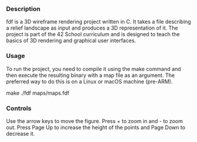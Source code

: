 ### Description
fdf is a 3D wireframe rendering project written in C. It takes a file describing a relief landscape as input and produces a 3D representation of it. The project is part of the 42 School curriculum and is designed to teach the basics of 3D rendering and graphical user interfaces.

### Usage
To run the project, you need to compile it using the make command and then execute the resulting binary with a map file as an argument. The preferred way to do this is on a Linux or macOS machine (pre-ARM).


make
./fdf maps/maps.fdf

### Controls
Use the arrow keys to move the figure.
Press + to zoom in and - to zoom out.
Press Page Up to increase the height of the points and Page Down to decrease it.
